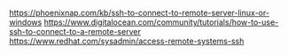 https://phoenixnap.com/kb/ssh-to-connect-to-remote-server-linux-or-windows
https://www.digitalocean.com/community/tutorials/how-to-use-ssh-to-connect-to-a-remote-server
https://www.redhat.com/sysadmin/access-remote-systems-ssh
